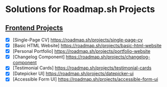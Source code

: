 # Solutions for Roadmap.sh Projects

## [Frontend Projects](https://roadmap.sh/frontend)

- [x] [Single-Page CV] https://roadmap.sh/projects/single-page-cv
- [x] [Basic HTML Website] https://roadmap.sh/projects/basic-html-website
- [x] [Personal Portfolio] https://roadmap.sh/projects/portfolio-website
- [x] [Changelog Component] https://roadmap.sh/projects/changelog-component
- [x] [Testimonial Cards] https://roadmap.sh/projects/testimonial-cards
- [x] [Datepicker UI] https://roadmap.sh/projects/datepicker-ui
- [x] [Accessible Form UI] https://roadmap.sh/projects/accessible-form-ui
